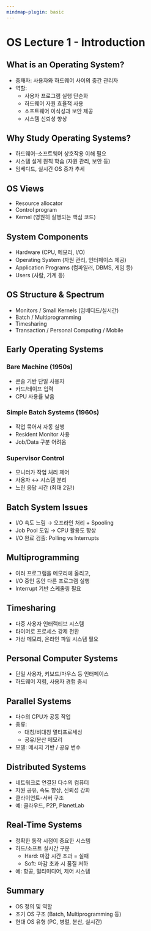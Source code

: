 ```yaml
---
mindmap-plugin: basic
---
```

# OS Lecture 1 - Introduction

## What is an Operating System?
- 중재자: 사용자와 하드웨어 사이의 중간 관리자
- 역할:
  - 사용자 프로그램 실행 단순화
  - 하드웨어 자원 효율적 사용
  - 소프트웨어 이식성과 보안 제공
  - 시스템 신뢰성 향상

## Why Study Operating Systems?
- 하드웨어–소프트웨어 상호작용 이해 필요
- 시스템 설계 원칙 학습 (자원 관리, 보안 등)
- 임베디드, 실시간 OS 증가 추세

## OS Views
- Resource allocator
- Control program
- Kernel (영원히 실행되는 핵심 코드)

## System Components
- Hardware (CPU, 메모리, I/O)
- Operating System (자원 관리, 인터페이스 제공)
- Application Programs (컴파일러, DBMS, 게임 등)
- Users (사람, 기계 등)

## OS Structure & Spectrum
- Monitors / Small Kernels (임베디드/실시간)
- Batch / Multiprogramming
- Timesharing
- Transaction / Personal Computing / Mobile

## Early Operating Systems
### Bare Machine (1950s)
- 콘솔 기반 단일 사용자
- 카드/테이프 입력
- CPU 사용률 낮음

### Simple Batch Systems (1960s)
- 작업 묶어서 자동 실행
- Resident Monitor 사용
- Job/Data 구분 어려움

### Supervisor Control
- 모니터가 작업 처리 제어
- 사용자 ↔ 시스템 분리
- 느린 응답 시간 (최대 2일!)

## Batch System Issues
- I/O 속도 느림 → 오프라인 처리 + Spooling
- Job Pool 도입 → CPU 활용도 향상
- I/O 완료 검출: Polling vs Interrupts

## Multiprogramming
- 여러 프로그램을 메모리에 올리고,
- I/O 중인 동안 다른 프로그램 실행
- Interrupt 기반 스케줄링 필요

## Timesharing
- 다중 사용자 인터랙티브 시스템
- 타이머로 프로세스 강제 전환
- 가상 메모리, 온라인 파일 시스템 필요

## Personal Computer Systems
- 단일 사용자, 키보드/마우스 등 인터페이스
- 하드웨어 저렴, 사용자 경험 중시

## Parallel Systems
- 다수의 CPU가 공동 작업
- 종류:
  - 대칭/비대칭 멀티프로세싱
  - 공유/분산 메모리
- 모델: 메시지 기반 / 공유 변수

## Distributed Systems
- 네트워크로 연결된 다수의 컴퓨터
- 자원 공유, 속도 향상, 신뢰성 강화
- 클라이언트-서버 구조
- 예: 클라우드, P2P, PlanetLab

## Real-Time Systems
- 정확한 동작 시점이 중요한 시스템
- 하드/소프트 실시간 구분
  - Hard: 마감 시간 초과 = 실패
  - Soft: 마감 초과 시 품질 저하
- 예: 항공, 멀티미디어, 제어 시스템

## Summary
- OS 정의 및 역할
- 초기 OS 구조 (Batch, Multiprogramming 등)
- 현대 OS 유형 (PC, 병렬, 분산, 실시간)